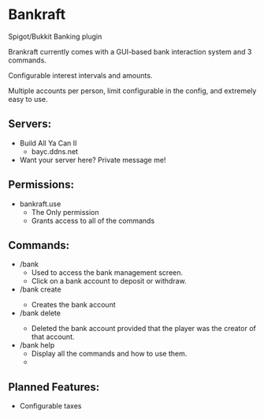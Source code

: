 # Bankraft
Spigot/Bukkit Banking plugin

Brankraft currently comes with a GUI-based bank interaction system and 3 commands.

Configurable interest intervals and amounts.

Multiple accounts per person, limit configurable in the config, and extremely easy to use.

## Servers:
* Build All Ya Can II
  * bayc.ddns.net
* Want your server here? Private message me!

## Permissions:
* bankraft.use
  * The Only permission
  * Grants access to all of the commands

## Commands:
* /bank
  * Used to access the bank management screen.
  * Click on a bank account to deposit or withdraw.
* /bank create <name>
  * Creates the bank account <name>
* /bank delete <name>
  * Deleted the bank account <name> provided that the player was the creator of that account.
* /bank help
  * Display all the commands and how to use them.
  * 
## Planned Features:
* Configurable taxes
